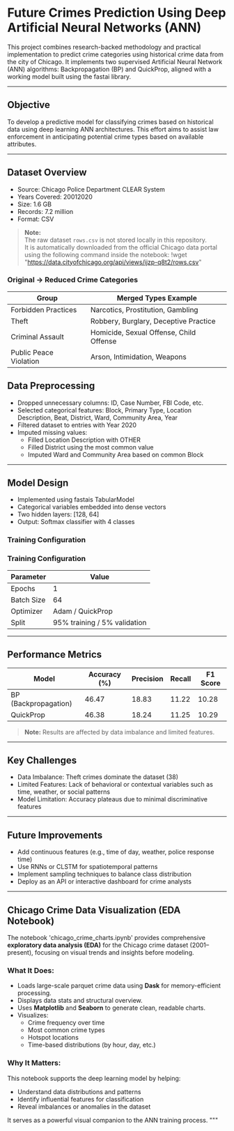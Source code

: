 
# Future Crimes Prediction Using Deep Artificial Neural Networks (ANN)

This project combines research-backed methodology and practical implementation to predict crime categories using historical crime data from the city of Chicago. It implements two supervised Artificial Neural Network (ANN) algorithms: Backpropagation (BP) and QuickProp, aligned with a working model built using the fastai library.

---

##  Objective

To develop a predictive model for classifying crimes based on historical data using deep learning ANN architectures. This effort aims to assist law enforcement in anticipating potential crime types based on available attributes.

---

##  Dataset Overview

- Source: Chicago Police Department CLEAR System  
- Years Covered: 20012020  
- Size: 1.6 GB  
- Records: 7.2 million  
- Format: CSV


> **Note:**  
> The raw dataset `rows.csv` is not stored locally in this repository.  
> It is automatically downloaded from the official Chicago data portal using the following command inside the notebook:
!wget "https://data.cityofchicago.org/api/views/ijzp-q8t2/rows.csv"



### Original → Reduced Crime Categories

| Group                   | Merged Types Example                             |
|-------------------------|--------------------------------------------------|
| Forbidden Practices     | Narcotics, Prostitution, Gambling                |
| Theft                   | Robbery, Burglary, Deceptive Practice           |
| Criminal Assault        | Homicide, Sexual Offense, Child Offense         |
| Public Peace Violation  | Arson, Intimidation, Weapons                    |


##  Data Preprocessing

- Dropped unnecessary columns: ID, Case Number, FBI Code, etc.
- Selected categorical features: Block, Primary Type, Location Description, Beat, District, Ward, Community Area, Year
- Filtered dataset to entries with Year  2020
- Imputed missing values:
  - Filled Location Description with OTHER
  - Filled District using the most common value
  - Imputed Ward and Community Area based on common Block

---

##  Model Design

- Implemented using fastais TabularModel
- Categorical variables embedded into dense vectors
- Two hidden layers: [128, 64]
- Output: Softmax classifier with 4 classes

### Training Configuration

### Training Configuration

| Parameter     | Value                    |
|---------------|---------------------------|
| Epochs        | 1                         |
| Batch Size    | 64                        |
| Optimizer     | Adam / QuickProp          |
| Split         | 95% training / 5% validation |

---

## Performance Metrics

| Model              | Accuracy (%) | Precision | Recall | F1 Score |
|--------------------|--------------|-----------|--------|----------|
| BP (Backpropagation) | 46.47        | 18.83     | 11.22  | 10.28    |
| QuickProp          | 46.38        | 18.24     | 11.25  | 10.29    |

> **Note:** Results are affected by data imbalance and limited features.


---

##  Key Challenges

- Data Imbalance: Theft crimes dominate the dataset (38)
- Limited Features: Lack of behavioral or contextual variables such as time, weather, or social patterns
- Model Limitation: Accuracy plateaus due to minimal discriminative features

---

##  Future Improvements

- Add continuous features (e.g., time of day, weather, police response time)
- Use RNNs or CLSTM for spatiotemporal patterns
- Implement sampling techniques to balance class distribution
- Deploy as an API or interactive dashboard for crime analysts

---

## Chicago Crime Data Visualization (EDA Notebook)

The notebook 'chicago_crime_charts.ipynb' provides comprehensive **exploratory data analysis (EDA)** for the Chicago crime dataset (2001–present), focusing on visual trends and insights before modeling.

### What It Does:
- Loads large-scale parquet crime data using **Dask** for memory-efficient processing.
- Displays data stats and structural overview.
- Uses **Matplotlib** and **Seaborn** to generate clean, readable charts.
- Visualizes:
  - Crime frequency over time
  - Most common crime types
  - Hotspot locations
  - Time-based distributions (by hour, day, etc.)

### Why It Matters:
This notebook supports the deep learning model by helping:
- Understand data distributions and patterns
- Identify influential features for classification
- Reveal imbalances or anomalies in the dataset

It serves as a powerful visual companion to the ANN training process.
"""
